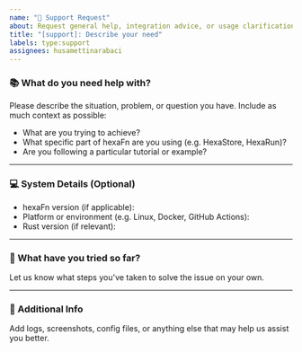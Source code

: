```yaml
---
name: "💬 Support Request"
about: Request general help, integration advice, or usage clarification for hexaFn
title: "[support]: Describe your need"
labels: type:support
assignees: husamettinarabaci
---
```


### 📚 What do you need help with?

Please describe the situation, problem, or question you have. Include as much context as possible:
- What are you trying to achieve?
- What specific part of hexaFn are you using (e.g. HexaStore, HexaRun)?
- Are you following a particular tutorial or example?

---

### 💻 System Details (Optional)

- hexaFn version (if applicable):  
- Platform or environment (e.g. Linux, Docker, GitHub Actions):  
- Rust version (if relevant):  

---

### 🧪 What have you tried so far?

Let us know what steps you've taken to solve the issue on your own.

---

### 📎 Additional Info

Add logs, screenshots, config files, or anything else that may help us assist you better.
